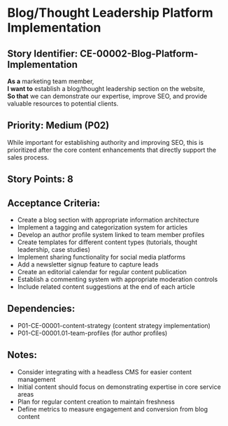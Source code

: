 # Blog/Thought Leadership Platform Implementation

## Story Identifier: CE-00002-Blog-Platform-Implementation

**As a** marketing team member,  
**I want to** establish a blog/thought leadership section on the website,  
**So that** we can demonstrate our expertise, improve SEO, and provide valuable resources to potential clients.

## Priority: Medium (P02)
While important for establishing authority and improving SEO, this is prioritized after the core content enhancements that directly support the sales process.

## Story Points: 8

## Acceptance Criteria:
- Create a blog section with appropriate information architecture
- Implement a tagging and categorization system for articles
- Develop an author profile system linked to team member profiles
- Create templates for different content types (tutorials, thought leadership, case studies)
- Implement sharing functionality for social media platforms
- Add a newsletter signup feature to capture leads
- Create an editorial calendar for regular content publication
- Establish a commenting system with appropriate moderation controls
- Include related content suggestions at the end of each article

## Dependencies:
- P01-CE-00001-content-strategy (content strategy implementation)
- P01-CE-00001.01-team-profiles (for author profiles)

## Notes:
- Consider integrating with a headless CMS for easier content management
- Initial content should focus on demonstrating expertise in core service areas
- Plan for regular content creation to maintain freshness
- Define metrics to measure engagement and conversion from blog content
